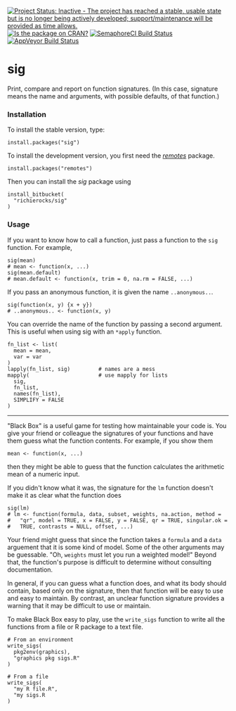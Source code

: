 [![Project Status: Inactive - The project has reached a stable, usable state but is no longer being actively developed; support/maintenance will be provided as time allows.](https://www.repostatus.org/badges/0.1.0/inactive.svg)](https://www.repostatus.org/#inactive)
[![Is the package on CRAN?](https://www.r-pkg.org/badges/version/sig)](https://www.r-pkg.org/pkg/sig)
[![SemaphoreCI Build Status](https://semaphoreci.com/api/v1/projects/7e26c737-2e00-4c53-a862-6e550cebcf1c/635218/badge.svg)](https://semaphoreci.com/richierocks/sig)
[![AppVeyor Build Status](https://ci.appveyor.com/api/projects/status/ml7mjn2a4x526epx?svg=true)](https://ci.appveyor.com/project/richierocks/sig)

# sig
Print, compare and report on function signatures.  (In this case, 
signature means the name and arguments, with possible defaults, of that 
function.) 

### Installation

To install the stable version, type:

```{r}
install.packages("sig")
```

To install the development version, you first need the 
[*remotes*](https://CRAN.R-project.org/package=remotes) package.

```{r}
install.packages("remotes")
```

Then you can install the *sig* package using

```{r}
install_bitbucket(
  "richierocks/sig"
)
```

### Usage

If you want to know how to call a function, just pass a function to the `sig` function.  For example,

    sig(mean)
    # mean <- function(x, ...)
    sig(mean.default)
    # mean.default <- function(x, trim = 0, na.rm = FALSE, ...)

If you pass an anonymous function, it is given the name `..anonymous..`.

    sig(function(x, y) {x + y})
    # ..anonymous.. <- function(x, y)
    
You can override the name of the function by passing a second argument.  This is
useful when using sig with an `*apply` function.

    fn_list <- list(
      mean = mean, 
      var = var
    )
    lapply(fn_list, sig)         # names are a mess
    mapply(                      # use mapply for lists
      sig, 
      fn_list, 
      names(fn_list), 
      SIMPLIFY = FALSE
    )
    
---

"Black Box" is a useful game for testing how maintainable your code is. You give your friend or colleague the signatures of your functions and have them guess what the function contents.  For example, if you show them

    mean <- function(x, ...)
    
then they might be able to guess that the function calculates the arithmetic mean of a numeric input.

If you didn't know what it was, the signature for the `lm` function doesn't
make it as clear what the function does

    sig(lm)
    # lm <- function(formula, data, subset, weights, na.action, method =
    #   "qr", model = TRUE, x = FALSE, y = FALSE, qr = TRUE, singular.ok =
    #   TRUE, contrasts = NULL, offset, ...)
    
Your friend might guess that since the function takes a `formula` and a `data` arguement that it is some kind of model.  Some of the other arguments may be guessable.  "Oh, `weights` must let you run a weighted model!"  Beyond that, the function's purpose is difficult to determine without consulting documentation.

In general, if you can guess what a function does, and what its body should 
contain, based only on the signature, then that function will be easy to use and easy to maintain.  By contrast, an unclear function signature provides
a warning that it may be difficult to use or maintain.

To make Black Box easy to play, use the `write_sigs` function to write all the functions from a file or R package to a text file.

    # From an environment
    write_sigs(
      pkg2env(graphics), 
      "graphics pkg sigs.R"
    )
    
    # From a file
    write_sigs(
      "my R file.R",
      "my sigs.R
    )